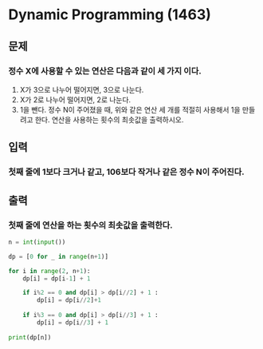 # Dynamic Programming (1463)

## 문제

### 정수 X에 사용할 수 있는 연산은 다음과 같이 세 가지 이다.
   1. X가 3으로 나누어 떨어지면, 3으로 나눈다.
   2. X가 2로 나누어 떨어지면, 2로 나눈다.
   3. 1을 뺀다.
 정수 N이 주어졌을 때, 위와 같은 연산 세 개를 적절히 사용해서 1을 만들려고 한다. 연산을 사용하는 횟수의 최솟값을 출력하시오.


## 입력



### 첫째 줄에 1보다 크거나 같고, 106보다 작거나 같은 정수 N이 주어진다.



## 출력


### 첫째 줄에 연산을 하는 횟수의 최솟값을 출력한다.

```python
n = int(input())

dp = [0 for _ in range(n+1)]

for i in range(2, n+1):
    dp[i] = dp[i-1] + 1  

    if i%2 == 0 and dp[i] > dp[i//2] + 1 :
        dp[i] = dp[i//2]+1
        
    if i%3 == 0 and dp[i] > dp[i//3] + 1 :
        dp[i] = dp[i//3] + 1
        
print(dp[n])
```
